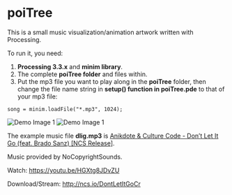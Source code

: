 # poiTree

This is a small music visualization/animation artwork written with Processing.

To run it, you need:
1. **Processing 3.3.x** and **minim library**.
2. The complete **poiTree folder** and files within.
3. Put the mp3 file you want to play along in the **poiTree** folder, then change the file name string in **setup() function in poiTree.pde** to that of your mp3 file:
```
song = minim.loadFile("*.mp3", 1024);
```
![Demo Image 1](https://user-images.githubusercontent.com/17792667/31480892-0720ba32-af53-11e7-96e9-b4a9dcff300d.png)
![Demo Image 1](https://user-images.githubusercontent.com/17792667/31480842-c2f33ede-af52-11e7-9567-259be56e9eb8.png)

The example music file **dlig.mp3** is [Anikdote & Culture Code - Don’t Let It Go (feat. Brado Sanz) [NCS Release]](https://www.youtube.com/watch?v=HGXtg8JDvZU).

Music provided by NoCopyrightSounds.

Watch: https://youtu.be/HGXtg8JDvZU

Download/Stream: http://ncs.io/DontLetItGoCr
